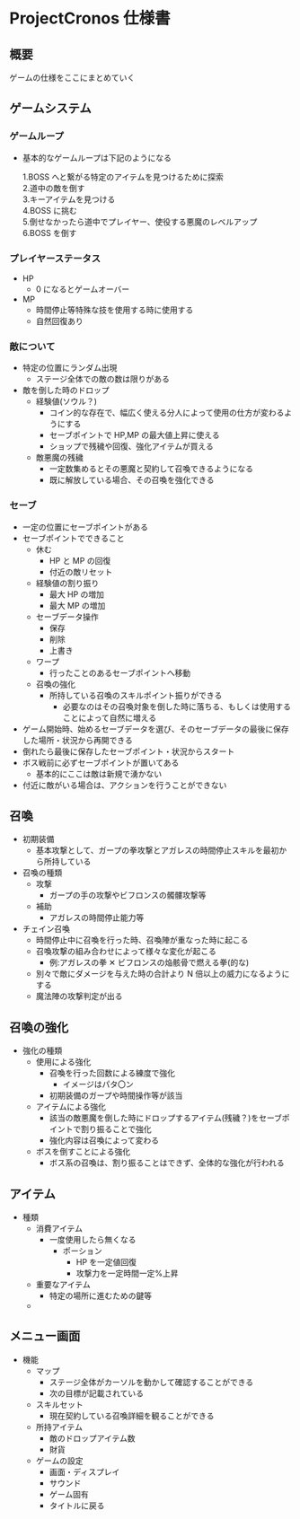 # ProjectCronos 仕様書

## 概要

ゲームの仕様をここにまとめていく

## ゲームシステム

### ゲームループ

- 基本的なゲームループは下記のようになる

  1.BOSS へと繋がる特定のアイテムを見つけるために探索  
  2.道中の敵を倒す  
  3.キーアイテムを見つける  
  4.BOSS に挑む  
  5.倒せなかったら道中でプレイヤー、使役する悪魔のレベルアップ  
  6.BOSS を倒す

### プレイヤーステータス

- HP
  - 0 になるとゲームオーバー
- MP
  - 時間停止等特殊な技を使用する時に使用する
  - 自然回復あり

### 敵について

- 特定の位置にランダム出現
  - ステージ全体での敵の数は限りがある
- 敵を倒した時のドロップ
  - 経験値(ソウル？)
    - コイン的な存在で、幅広く使える分人によって使用の仕方が変わるようにする
    - セーブポイントで HP,MP の最大値上昇に使える
    - ショップで残穢や回復、強化アイテムが買える
  - 敵悪魔の残穢
    - 一定数集めるとその悪魔と契約して召喚できるようになる
    - 既に解放している場合、その召喚を強化できる

### セーブ

- 一定の位置にセーブポイントがある
- セーブポイントでできること
  - 休む
    - HP と MP の回復
    - 付近の敵リセット
  - 経験値の割り振り
    - 最大 HP の増加
    - 最大 MP の増加
  - セーブデータ操作
    - 保存
    - 削除
    - 上書き
  - ワープ
    - 行ったことのあるセーブポイントへ移動
  - 召喚の強化
    - 所持している召喚のスキルポイント振りができる
      - 必要なのはその召喚対象を倒した時に落ちる、もしくは使用することによって自然に増える
- ゲーム開始時、始めるセーブデータを選び、そのセーブデータの最後に保存した場所・状況から再開できる
- 倒れたら最後に保存したセーブポイント・状況からスタート
- ボス戦前に必ずセーブポイントが置いてある
  - 基本的にここは敵は新規で湧かない
- 付近に敵がいる場合は、アクションを行うことができない

## 召喚

- 初期装備
  - 基本攻撃として、ガープの拳攻撃とアガレスの時間停止スキルを最初から所持している
- 召喚の種類
  - 攻撃
    - ガープの手の攻撃やビフロンスの髑髏攻撃等
  - 補助
    - アガレスの時間停止能力等
- チェイン召喚
  - 時間停止中に召喚を行った時、召喚陣が重なった時に起こる
  - 召喚攻撃の組み合わせによって様々な変化が起こる
    - 例:アガレスの拳 ✕ ビフロンスの焔骸骨で燃える拳(的な)
  - 別々で敵にダメージを与えた時の合計より N 倍以上の威力になるようにする
  - 魔法陣の攻撃判定が出る

## 召喚の強化

- 強化の種類
  - 使用による強化
    - 召喚を行った回数による練度で強化
      - イメージはパタ〇ン
    - 初期装備のガープや時間操作等が該当
  - アイテムによる強化
    - 該当の敵悪魔を倒した時にドロップするアイテム(残穢？)をセーブポイントで割り振ることで強化
    - 強化内容は召喚によって変わる
  - ボスを倒すことによる強化
    - ボス系の召喚は、割り振ることはできず、全体的な強化が行われる

## アイテム

- 種類
  - 消費アイテム
    - 一度使用したら無くなる
      - ポーション
        - HP を一定値回復
        - 攻撃力を一定時間一定%上昇
  - 重要なアイテム
    - 特定の場所に進むための鍵等
  -

## メニュー画面

- 機能
  - マップ
    - ステージ全体がカーソルを動かして確認することができる
    - 次の目標が記載されている
  - スキルセット
    - 現在契約している召喚詳細を観ることができる
  - 所持アイテム
    - 敵のドロップアイテム数
    - 財貨
  - ゲームの設定
    - 画面・ディスプレイ
    - サウンド
    - ゲーム固有
    - タイトルに戻る
